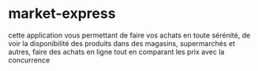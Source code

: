 # market-express
cette application vous permettant de faire vos achats en toute sérénité, de voir la disponibilité des produits dans des magasins, supermarchés et autres, faire des achats en ligne tout en comparant les prix avec la concurrence
